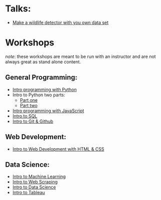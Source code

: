 # Talks:

- [Make a wildlife detector with you own data set](https://github.com/sagecodes/make-a-wildlife-object-detector)

# Workshops

*note*: these workshops are meant to be run with an instructor and are not always great as stand alone content. 

## General Programming:

- [Intro programming with Python](https://github.com/sagecodes/intro-to-python)
- Intro to Python two parts:
    - [Part one](https://github.com/sagecodes/intro-to-python-part1)
    - [Part two](https://github.com/sagecodes/intro-to-python-part2)
- [Intro programming with JavaScript](https://github.com/sagecodes/Learn-to-code-javascript)
- [Intro to SQL](https://github.com/sagecodes/intro-to-sql)
- [Intro to Git & Github](https://github.com/sagecodes/intro-git-github)


## Web Development:

- [Intro to Web Development with HTML & CSS](https://github.com/sagecodes/learn-to-code-html-css)


## Data Science:

- [Intro to Machine Learning](https://github.com/sagecodes/intro-machine-learning)
- [Intro to Web Scraping](https://github.com/sagecodes/intro-web-scraping)
- [Intro to Data Science](https://github.com/sagecodes/intro-data-science)
- [Intro to Tableau](https://github.com/sagecodes/intro-tableau)
